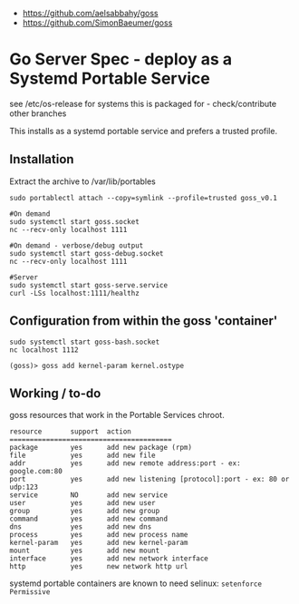 - https://github.com/aelsabbahy/goss
- https://github.com/SimonBaeumer/goss

# Go Server Spec - deploy as a Systemd Portable Service

see /etc/os-release for systems this is packaged for - check/contribute other branches

This installs as a systemd portable service and prefers a trusted profile.

## Installation

Extract the archive to /var/lib/portables

```
sudo portablectl attach --copy=symlink --profile=trusted goss_v0.1

#On demand
sudo systemctl start goss.socket
nc --recv-only localhost 1111

#On demand - verbose/debug output
sudo systemctl start goss-debug.socket
nc --recv-only localhost 1111

#Server
sudo systemctl start goss-serve.service
curl -LSs localhost:1111/healthz
```

## Configuration from within the goss 'container'

```
sudo systemctl start goss-bash.socket
nc localhost 1112

(goss)> goss add kernel-param kernel.ostype
```

## Working / to-do
goss resources that work in the Portable Services chroot.

```
resource       support  action
========================================
package        yes      add new package (rpm)
file           yes      add new file
addr           yes      add new remote address:port - ex: google.com:80
port           yes      add new listening [protocol]:port - ex: 80 or udp:123
service        NO       add new service
user           yes      add new user
group          yes      add new group
command        yes      add new command
dns            yes      add new dns
process        yes      add new process name
kernel-param   yes      add new kernel-param
mount          yes      add new mount
interface      yes      add new network interface
http           yes      new network http url
```

systemd portable containers are known to need selinux: `setenforce Permissive`
